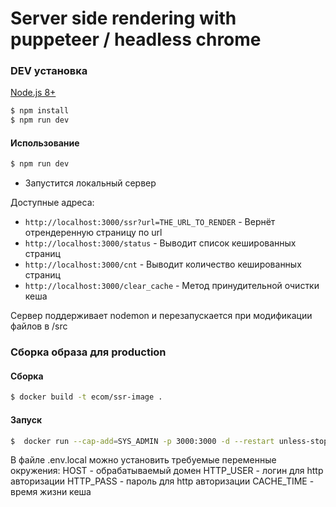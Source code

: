 # Server side rendering with puppeteer / headless chrome


### DEV установка

[Node.js 8+](https://nodejs.org/)

```sh
$ npm install
$ npm run dev
```

#### Использование

```sh
$ npm run dev
```
* Запустится локальный сервер

Доступные адреса:

* `http://localhost:3000/ssr?url=THE_URL_TO_RENDER` - Вернёт отрендеренную страницу по url
* `http://localhost:3000/status` - Выводит список кешированных страниц
* `http://localhost:3000/cnt` - Выводит количество кешированных страниц
* `http://localhost:3000/clear_cache` - Метод принудительной очистки кеша

Сервер поддерживает nodemon и перезапускается при модификации файлов в /src

### Сборка образа для production

#### Сборка

```sh
$ docker build -t ecom/ssr-image .
```

#### Запуск

```sh
$  docker run --cap-add=SYS_ADMIN -p 3000:3000 -d --restart unless-stopped ecom/ssr-image
```
В файле .env.local можно установить требуемые переменные окружения:
HOST - обрабатываемый домен
HTTP_USER - логин для http авторизации
HTTP_PASS - пароль для http авторизации
CACHE_TIME - время жизни кеша
